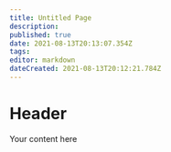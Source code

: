 ```yaml
---
title: Untitled Page
description: 
published: true
date: 2021-08-13T20:13:07.354Z
tags: 
editor: markdown
dateCreated: 2021-08-13T20:12:21.784Z
---
```


# Header
Your content here